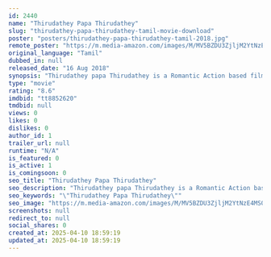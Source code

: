 ```yaml
---
id: 2440
name: "Thirudathey Papa Thirudathey"
slug: "thirudathey-papa-thirudathey-tamil-movie-download"
poster: "posters/thirudathey-papa-thirudathey-tamil-2018.jpg"
remote_poster: "https://m.media-amazon.com/images/M/MV5BZDU3ZjljM2YtNzE4MS00ZTBlLWJlMWEtZmU4ZWM5OGE0ODJhXkEyXkFqcGdeQXVyMzYxOTQ3MDg@._V1_SX300.jpg"
original_language: "Tamil"
dubbed_in: null
released_date: "16 Aug 2018"
synopsis: "Thirudathey papa Thirudathey is a Romantic Action based film, which is based on 2 different characters who lead their life towards same passion yet their bringing up defines them."
type: "movie"
rating: "8.6"
imdbid: "tt8852620"
tmdbid: null
views: 0
likes: 0
dislikes: 0
author_id: 1
trailer_url: null
runtime: "N/A"
is_featured: 0
is_active: 1
is_comingsoon: 0
seo_title: "Thirudathey Papa Thirudathey"
seo_description: "Thirudathey papa Thirudathey is a Romantic Action based film, which is based on 2 different characters who lead their life towards same passion yet their bringing up defines them."
seo_keywords: "\"Thirudathey Papa Thirudathey\""
seo_image: "https://m.media-amazon.com/images/M/MV5BZDU3ZjljM2YtNzE4MS00ZTBlLWJlMWEtZmU4ZWM5OGE0ODJhXkEyXkFqcGdeQXVyMzYxOTQ3MDg@._V1_SX300.jpg"
screenshots: null
redirect_to: null
social_shares: 0
created_at: 2025-04-10 18:59:19
updated_at: 2025-04-10 18:59:19
---
```



